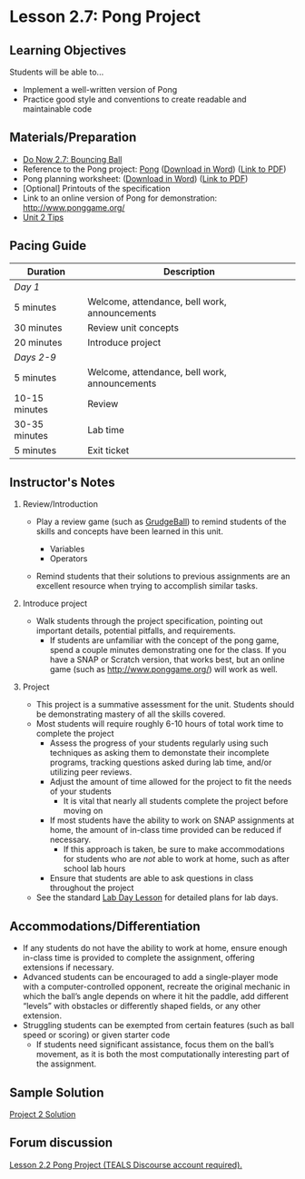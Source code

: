 <!-- REVISED -->
# Lesson 2.7: Pong Project

## Learning Objectives

Students will be able to...

-   Implement a well-written version of Pong
-   Practice good style and conventions to create readable and maintainable code

## Materials/Preparation

-   [Do Now 2.7: Bouncing Ball](do_now_27.md)  
-   Reference to the Pong project: [Pong](project_2.md) ([Download in Word](https://github.com/TEALSK12/introduction-to-computer-science/raw/master/Projects/Projects%20Word/Project%202%20Pong.docx)) ([Link to PDF](https://github.com/TEALSK12/introduction-to-computer-science/raw/master/Projects/Projects%20PDF/Project%202%20Pong.pdf))
-   Pong planning worksheet: ([Download in Word](https://github.com/TEALSK12/introduction-to-computer-science/raw/master/Projects/Projects%20Word/Project_2_Pong_Planning_Worksheet.docx)) ([Link to PDF](https://github.com/TEALSK12/introduction-to-computer-science/raw/master/Projects/Projects%20PDF/Project_2_Pong_Planning_Worksheet.pdf))
-   [Optional] Printouts of the specification
-   Link to an online version of Pong for demonstration: <http://www.ponggame.org/>
-   [Unit 2 Tips]

## Pacing Guide

| Duration      | Description                                   |
| ------------- | --------------------------------------------- |
| _Day 1_       |                                               |
| 5 minutes     | Welcome, attendance, bell work, announcements |
| 30 minutes    | Review unit concepts                          |
| 20 minutes    | Introduce project                             |
| _Days 2-9_    |                                               |
| 5 minutes     | Welcome, attendance, bell work, announcements |
| 10-15 minutes | Review                                        |
| 30-35 minutes | Lab time                                      |
| 5 minutes     | Exit ticket                                   |

## Instructor's Notes

1.  Review/Introduction
    -   Play a review game (such as [GrudgeBall](http://toengagethemall.blogspot.com/2013/02/grudgeball-review-game-where-kids-attack.html)) to remind students of the skills and concepts have been learned in this unit.
        -   Variables
        -   Operators

    -   Remind students that their solutions to previous assignments are an excellent resource when trying to accomplish similar tasks.
2.  Introduce project
    -   Walk students through the project specification, pointing out important details, potential pitfalls, and requirements.
        -   If students are unfamiliar with the concept of the pong game, spend a couple minutes demonstrating one for the class.  If you have a SNAP or Scratch version, that works best, but an online game (such as <http://www.ponggame.org/>) will work as well.
3.  Project

    -   This project is a summative assessment for the unit.  Students should be demonstrating mastery of all the skills covered.
    -   Most students will require roughly 6-10 hours of total work time to complete the project
        -   Assess the progress of your students regularly using such techniques as asking them to demonstate their incomplete programs, tracking questions asked during lab time, and/or utilizing peer reviews.
        -   Adjust the amount of time allowed for the project to fit the needs of your students
            -   It is vital that nearly all students complete the project before moving on
        -   If most students have the ability to work on SNAP assignments at home, the amount of in-class time provided can be reduced if necessary.
            -   If this approach is taken, be sure to make accommodations for students who are _not_ able to work at home, such as after school lab hours
        -   Ensure that students are able to ask questions in class throughout the project
    -   See the standard [Lab Day Lesson](lab_day_lesson.md) for detailed plans for lab days.


## Accommodations/Differentiation

-   If any students do not have the ability to work at home, ensure enough in-class time is provided to complete the assignment, offering extensions if necessary.
-   Advanced students can be encouraged to add a single-player mode with a computer-controlled opponent, recreate the original mechanic in which the ball’s angle depends on where it hit the paddle, add different “levels” with obstacles or differently shaped fields, or any other extension.
-   Struggling students can be exempted from certain features (such as ball speed or scoring) or given starter code
    -   If students need significant assistance, focus them on the ball’s movement, as it is both the most computationally interesting part of the assignment.

## Sample Solution

[Project 2 Solution](https://www.tealsk12.org/intro-to-computer-science-sample-solutions/)

## Forum discussion

<a href="http://forums.tealsk12.org/c/intro-unit-2-loops/lesson-2-7-pong-project" target="_blank">
Lesson 2.2 Pong Project (TEALS Discourse account required).</a>


[Unit 2 Tips]:unit_2_tips.md
